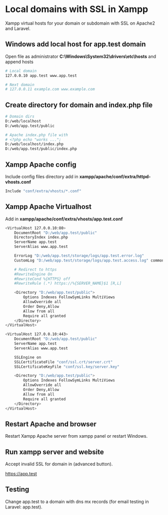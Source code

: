 # Local domains with SSL in Xampp

Xampp virtual hosts for your domain or subdomain with SSL on Apache2 and Laravel.

## Windows add local host for app.test domain

Open file as administrator **C:\Windows\System32\drivers\etc\hosts** and append hosts

```sh
# Local domain
127.0.0.10 app.test www.app.test

# Next domain
# 127.0.0.11 example.com www.example.com
```

## Create directory for domain and index.php file

```sh
# Domain dirs
D:/web/localhost
D:/web/app.test/public

# Apache index.php file with
# <?php echo "works ...";
D:/web/localhost/index.php
D:/web/app.test/public/index.php
```

## Xampp Apache config 

Include config files directory add in **xampp/apache/conf/extra/httpd-vhosts.conf**

```sh
Include "conf/extra/vhosts/*.conf"
```

## Xampp Apache Virtualhost

Add in **xampp/apache/conf/extra/vhosts/app.test.conf**

```sh
<VirtualHost 127.0.0.10:80>
    DocumentRoot "D:/web/app.test/public"
    DirectoryIndex index.php
    ServerName app.test
    ServerAlias www.app.test

    ErrorLog "D:/web/app.test/storage/logs/app.test.error.log"
    CustomLog "D:/web/app.test/storage/logs/app.test.access.log" common

    # Redirect to https
    #RewriteEngine On
    #RewriteCond %{HTTPS} off
    #RewriteRule (.*) https://%{SERVER_NAME}$1 [R,L]

    <Directory "D:/web/app.test/public">
        Options Indexes FollowSymLinks MultiViews
        AllowOverride all
        Order Deny,Allow
        Allow from all
        Require all granted
    </Directory>
</VirtualHost>

<VirtualHost 127.0.0.10:443>
    DocumentRoot "D:/web/app.test/public"
    ServerName app.test
    ServerAlias www.app.test

    SSLEngine on
    SSLCertificateFile "conf/ssl.crt/server.crt"
    SSLCertificateKeyFile "conf/ssl.key/server.key"

    <Directory "D:/web/app.test/public">
        Options Indexes FollowSymLinks MultiViews
        AllowOverride all
        Order Deny,Allow
        Allow from all
        Require all granted
    </Directory>
</VirtualHost>
```

## Restart Apache and browser

Restart Xampp Apache server from xampp panel or restart Windows.

## Run xampp server and website

Accept invalid SSL for domain in (advanced button).

<https://app.test>

## Testing

Change app.test to a domain with dns mx records (for email testing in Laravel: app.test).
